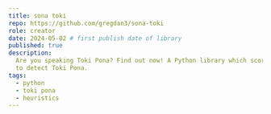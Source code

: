 ```yaml
---
title: sona toki
repo: https://github.com/gregdan3/sona-toki
role: creator
date: 2024-05-02 # first publish date of library
published: true
description:
  Are you speaking Toki Pona? Find out now! A Python library which scores texts
  to detect Toki Pona.
tags:
  - python
  - toki pona
  - heuristics
---
```

